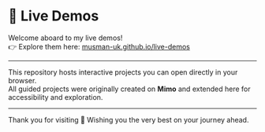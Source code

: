 # 🌟 Live Demos

Welcome aboard to my live demos!  
👉 Explore them here: [musman-uk.github.io/live-demos](https://musman-uk.github.io/live-demos)

---

This repository hosts interactive projects you can open directly in your browser.  
All guided projects were originally created on **Mimo** and extended here for accessibility and exploration.  

---

Thank you for visiting 🌟 Wishing you the very best on your journey ahead.
